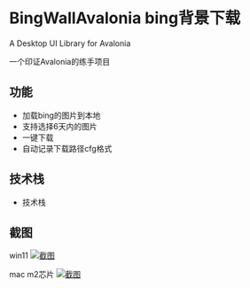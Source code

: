 # BingWallAvalonia bing背景下载

A Desktop UI Library for Avalonia

一个印证Avalonia的练手项目


## 功能

* 加载bing的图片到本地
* 支持选择6天内的图片
* 一键下载
* 自动记录下载路径cfg格式
## 技术栈
* 技术栈

## 截图

win11
[![截图](images/1707312472682.jpg)](images/1707312472682.jpg)

mac m2芯片
[![截图](images/b2f2e75b23c80ab936db7c68915b4e7.png)](images/b2f2e75b23c80ab936db7c68915b4e7.png)